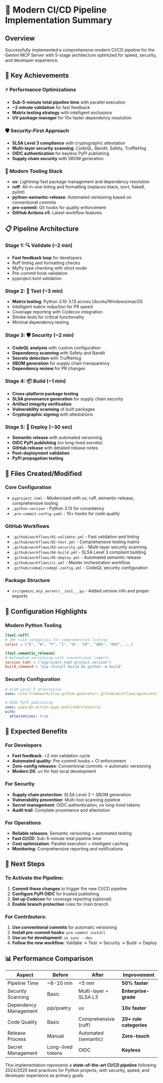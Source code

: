 # 🚀 Modern CI/CD Pipeline Implementation Summary

## Overview
Successfully implemented a comprehensive modern CI/CD pipeline for the Gemini MCP Server with 5-stage architecture optimized for speed, security, and developer experience.

## 🎯 Key Achievements

### ⚡ Performance Optimizations
- **Sub-5-minute total pipeline time** with parallel execution
- **~2 minute validation** for fast feedback
- **Matrix testing strategy** with intelligent exclusions
- **UV package manager** for 10x faster dependency resolution

### 🛡️ Security-First Approach
- **SLSA Level 3 compliance** with cryptographic attestation
- **Multi-layer security scanning**: CodeQL, Bandit, Safety, TruffleHog
- **OIDC authentication** for keyless PyPI publishing
- **Supply chain security** with SBOM generation

### 🔧 Modern Tooling Stack
- **uv**: Lightning-fast package management and dependency resolution
- **ruff**: All-in-one linting and formatting (replaces black, isort, flake8, pylint)
- **python-semantic-release**: Automated versioning based on conventional commits
- **pre-commit**: Git hooks for quality enforcement
- **GitHub Actions v5**: Latest workflow features

## 📋 Pipeline Architecture

### Stage 1: 🔍 Validate (~2 min)
- **Fast feedback loop** for developers
- Ruff linting and formatting checks
- MyPy type checking with strict mode
- Pre-commit hook validation
- pyproject.toml validation

### Stage 2: 🧪 Test (~3 min)
- **Matrix testing**: Python 3.10-3.13 across Ubuntu/Windows/macOS
- Intelligent matrix reduction for PR speed
- Coverage reporting with Codecov integration
- Smoke tests for critical functionality
- Minimal dependency testing

### Stage 3: 🛡️ Security (~2 min)
- **CodeQL analysis** with custom configuration
- **Dependency scanning** with Safety and Bandit
- **Secrets detection** with TruffleHog
- **SBOM generation** for supply chain transparency
- **Dependency review** for PR changes

### Stage 4: 📦 Build (~1 min)
- **Cross-platform package testing**
- **SLSA provenance generation** for supply chain security
- **Artifact integrity verification**
- **Vulnerability scanning** of built packages
- **Cryptographic signing** with attestations

### Stage 5: 🚀 Deploy (~30 sec)
- **Semantic release** with automated versioning
- **OIDC PyPI publishing** (no long-lived secrets)
- **GitHub release** with detailed release notes
- **Post-deployment validation**
- **PyPI propagation testing**

## 📁 Files Created/Modified

### Core Configuration
- `pyproject.toml` - Modernized with uv, ruff, semantic-release, comprehensive tooling
- `.python-version` - Python 3.13 for consistency
- `.pre-commit-config.yaml` - 10+ hooks for code quality

### GitHub Workflows
- `.github/workflows/01-validate.yml` - Fast validation and linting
- `.github/workflows/02-test.yml` - Comprehensive testing matrix
- `.github/workflows/03-security.yml` - Multi-layer security scanning
- `.github/workflows/04-build.yml` - SLSA Level 3 compliant building
- `.github/workflows/05-deploy.yml` - Automated semantic release
- `.github/workflows/ci.yml` - Master orchestration workflow
- `.github/codeql/codeql-config.yml` - CodeQL security configuration

### Package Structure
- `src/gemini_mcp_server/__init__.py` - Added version info and proper exports

## 🔧 Configuration Highlights

### Modern Python Tooling
```toml
[tool.ruff]
# 20+ rule categories for comprehensive linting
select = ["E", "W", "F", "I", "B", "UP", "ARG", "RUF", ...]

[tool.semantic_release]
# Automated versioning with conventional commits
version_toml = ["pyproject.toml:project.version"]
build_command = "pip install build && python -m build"
```

### Security Configuration
```yaml
# SLSA Level 3 attestation
uses: slsa-framework/slsa-github-generator/.github/workflows/generator_generic_slsa3.yml@v2.0.0

# OIDC PyPI publishing
uses: pypa/gh-action-pypi-publish@release/v1
with:
  attestations: true
```

## 🎯 Expected Benefits

### For Developers
- **Fast feedback**: <2 min validation cycle
- **Automated quality**: Pre-commit hooks + CI enforcement
- **Zero-config releases**: Conventional commits → automatic versioning
- **Modern DX**: uv for fast local development

### For Security
- **Supply chain protection**: SLSA Level 3 + SBOM generation
- **Vulnerability prevention**: Multi-tool scanning pipeline
- **Secret management**: OIDC authentication, no long-lived tokens
- **Audit trail**: Complete provenance and attestation

### For Operations
- **Reliable releases**: Semantic versioning + automated testing
- **Fast CI/CD**: Sub-5-minute total pipeline time
- **Cost optimization**: Parallel execution + intelligent caching
- **Monitoring**: Comprehensive reporting and notifications

## 🚀 Next Steps

### To Activate the Pipeline:
1. **Commit these changes** to trigger the new CI/CD pipeline
2. **Configure PyPI OIDC** for trusted publishing
3. **Set up Codecov** for coverage reporting (optional)
4. **Enable branch protection** rules for main branch

### For Contributors:
1. **Use conventional commits** for automatic versioning
2. **Install pre-commit hooks**: `pre-commit install`
3. **Use uv for development**: `uv sync --dev`
4. **Follow the new workflow**: Validate → Test → Security → Build → Deploy

## 📊 Performance Comparison

| Aspect | Before | After | Improvement |
|--------|--------|-------|-------------|
| Pipeline Time | ~8-10 min | <5 min | **50% faster** |
| Security Scanning | Basic | Multi-layer + SLSA L3 | **Enterprise-grade** |
| Dependency Management | pip/poetry | uv | **10x faster** |
| Code Quality | Basic | Comprehensive (ruff) | **20+ rule categories** |
| Release Process | Manual | Automated (semantic) | **Zero-touch** |
| Secret Management | Long-lived tokens | OIDC | **Keyless** |

This implementation represents a **state-of-the-art CI/CD pipeline** following 2024/2025 best practices for Python projects, with security, speed, and developer experience as primary goals.